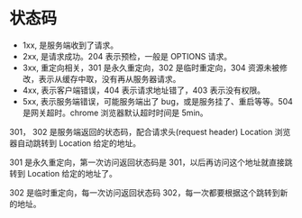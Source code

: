 # 状态码

- 1xx, 是服务端收到了请求。
- 2xx, 是请求成功。204 表示预检，一般是 OPTIONS 请求。
- 3xx, 重定向相关，301 是永久重定向，302 是临时重定向，304 资源未被修改，表示从缓存中取，没有再从服务器请求。
- 4xx, 表示客户端错误，404 表示请求地址错了，403 表示没有权限。
- 5xx, 表示服务端错误，可能服务端出了 bug，或是服务挂了、重启等等。504 是网关超时。chrome 浏览器默认超时时间是 5min。

301， 302 是服务端返回的状态码，配合请求头(request header) Location 浏览器自动跳转到 Location 给定的地址。

301 是永久重定向，第一次访问返回状态码是 301，以后再访问这个地址就直接跳转到 Location 给定的地址了。

302 是临时重定向，每一次访问返回状态码 302，每一次都要根据这个跳转到新的地址。
